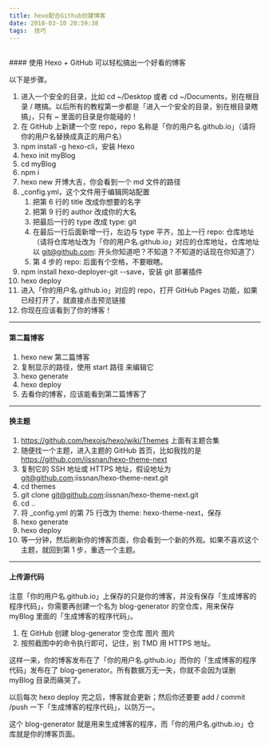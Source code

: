 ```yaml
---
title: hexo配合Github创建博客
date: 2018-03-10 20:59:38
tags:  技巧
---
```

<br />
#### 使用 Hexo + GitHub 可以轻松搞出一个好看的博客

以下是步骤。

1. 进入一个安全的目录，比如 cd ~/Desktop 或者 cd ~/Documents，别在根目录 / 瞎搞。以后所有的教程第一步都是「进入一个安全的目录，别在根目录瞎搞」，只有 ~ 里面的目录是你能碰的！
2. 在 GitHub 上新建一个空 repo，repo 名称是「你的用户名.github.io」（请将你的用户名替换成真正的用户名）
3. npm install -g hexo-cli，安装 Hexo
4. hexo init myBlog
5. cd myBlog
6. npm i
7. hexo new 开博大吉，你会看到一个 md 文件的路径
8. _config.yml，这个文件用于编辑网站配置
   1. 把第 6 行的 title 改成你想要的名字
   2. 把第 9 行的 author 改成你的大名
   3. 把最后一行的 type 改成 type: git
   4. 在最后一行后面新增一行，左边与 type 平齐，加上一行 repo: 仓库地址 （请将仓库地址改为「你的用户名.github.io」对应的仓库地址，仓库地址以 git@github.com: 开头你知道吧？不知道？不知道的话现在你知道了）
   5. 第 4 步的 repo: 后面有个空格，不要眼瞎。
9. npm install hexo-deployer-git --save，安装 git 部署插件
10. hexo deploy
11. 进入「你的用户名.github.io」对应的 repo，打开 GitHub Pages 功能，如果已经打开了，就直接点击预览链接
12. 你现在应该看到了你的博客！

-------------
#### 第二篇博客

1. hexo new 第二篇博客
2. 复制显示的路径，使用 start 路径 来编辑它
3. hexo generate
4. hexo deploy
5. 去看你的博客，应该能看到第二篇博客了

----------
#### 换主题

1. https://github.com/hexojs/hexo/wiki/Themes 上面有主题合集
2. 随便找一个主题，进入主题的 GitHub 首页，比如我找的是 https://github.com/iissnan/hexo-theme-next
3. 复制它的 SSH 地址或 HTTPS 地址，假设地址为 git@github.com:iissnan/hexo-theme-next.git
4. cd themes
5. git clone git@github.com:iissnan/hexo-theme-next.git
6. cd ..
7. 将 _config.yml 的第 75 行改为 theme: hexo-theme-next，保存
8. hexo generate
9. hexo deploy
10. 等一分钟，然后刷新你的博客页面，你会看到一个新的外观。如果不喜欢这个主题，就回到第 1 步，重选一个主题。

----------
#### 上传源代码

注意「你的用户名.github.io」上保存的只是你的博客，并没有保存「生成博客的程序代码」，你需要再创建一个名为 blog-generator 的空仓库，用来保存 myBlog 里面的「生成博客的程序代码」。

1. 在 GitHub 创建 blog-generator 空仓库
图片
图片
2. 按照截图中的命令执行即可，记住，别 TMD 用 HTTPS 地址。

这样一来，你的博客发布在了「你的用户名.github.io」而你的「生成博客的程序代码」发布在了 blog-generator。所有数据万无一失，你就不会因为误删 myBlog 目录而痛哭了。

以后每次 hexo deploy 完之后，博客就会更新；然后你还要要 add / commit /push 一下「生成博客的程序代码」，以防万一。

这个 blog-generator 就是用来生成博客的程序，而「你的用户名.github.io」仓库就是你的博客页面。